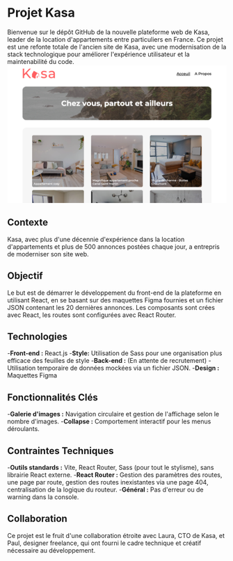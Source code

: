 # Projet Kasa
Bienvenue sur le dépôt GitHub de la nouvelle plateforme web de Kasa, leader de la location d'appartements entre particuliers en France. Ce projet est une refonte totale de l'ancien site de Kasa, avec une modernisation de la stack technologique pour améliorer l'expérience utilisateur et la maintenabilité du code.
![Capture d'écran principale de l'application Kasa](https://github.com/Holder2313/Projet-8--Kasa/blob/main/src/assets/images/captureGH.png)

## Contexte
Kasa, avec plus d'une décennie d'expérience dans la location d'appartements et plus de 500 annonces postées chaque jour, a entrepris de moderniser son site web. 

## Objectif
Le but est de démarrer le développement du front-end de la plateforme en utilisant React, en se basant sur des maquettes Figma fournies et un fichier JSON contenant les 20 dernières annonces. Les composants sont crées avec React, les routes sont configurées avec React Router.

## Technologies
-**Front-end :** React.js
-**Style:** Utilisation de Sass pour une organisation plus efficace des feuilles de style
-**Back-end :** (En attente de recrutement) - Utilisation temporaire de données mockées via un fichier JSON.
-**Design :** Maquettes Figma

## Fonctionnalités Clés
-**Galerie d'images :** Navigation circulaire et gestion de l'affichage selon le nombre d'images.
-**Collapse :** Comportement interactif pour les menus déroulants.

## Contraintes Techniques
-**Outils standards :** Vite, React Router, Sass (pour tout le stylisme), sans librairie React externe.
-**React Router :** Gestion des paramètres des routes, une page par route, gestion des routes inexistantes via une page 404, centralisation de la logique du routeur.
-**Général :** Pas d'erreur ou de warning dans la console.

## Collaboration
Ce projet est le fruit d'une collaboration étroite avec Laura, CTO de Kasa, et Paul, designer freelance, qui ont fourni le cadre technique et créatif nécessaire au développement.
